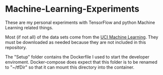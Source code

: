 # Machine-Learning-Experiments

These are my personal experiments with TensorFlow and python Machine Learning related things.

Most (if not all) of the data sets come from the [UCI Machine Learning](https://archive.ics.uci.edu/ml/index.php). They must be downloaded as needed because they are not included in this repository.

The "Setup" folder contains the Dockerfile I used to start the developer enviroment. Docker-compose does expect that this folder is to be renamed to "~/tfDir" so that it can mount this directory into the container.
